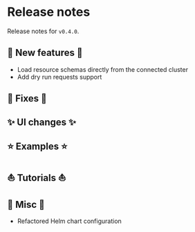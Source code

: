 # Release notes

Release notes for `v0.4.0`.

## :dizzy: New features :dizzy:
- Load resource schemas directly from the connected cluster
- Add dry run requests support
<!-- - Policy exceptions support
- Custom resources support
- Cluster resources support
- Simulate `UPDATE` requests with old and new resources -->

## :wrench: Fixes :wrench:
<!-- - Hide cluster buttons in Advanced editors when no cluster available -->

## :sparkles: UI changes :sparkles:
<!-- - Improved main view panels
- New Advanced menu
- Moved Context editor in Advanced menu
- Policy exceptions editor in Advanced menu
- Custom resource definitions editor in Advanced menu
- Kyverno configuration editor in Advanced menu
- Cluster resources editor in Advanced menu
- Support diff Resource editor for `UPDATE` requests -->

## :star: Examples :star:
<!-- - New Custom resources examples (ArgoCD and Cert Manager) -->

## :boat: Tutorials :boat:
<!-- - New `UPDATE` requests tutorial
- New Policy exceptions tutorial
- New Clone resource tutorial -->

## :guitar: Misc :guitar:
- Refactored Helm chart configuration
<!-- - Support in-cluster connection
- All images/artifacts are signed
- All images/artifacts come with SBOMs
- All images/artifacts come with SLSA provenance attestations -->
